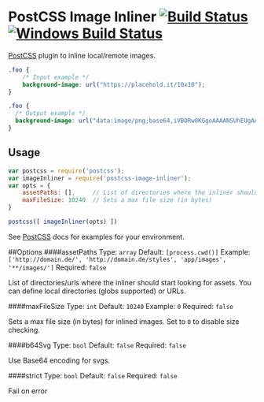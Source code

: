 # PostCSS Image Inliner [![Build Status][ci-img]][ci] [![Windows Build Status][winci-img]][winci]

[PostCSS] plugin to inline local/remote images.

[PostCSS]: https://github.com/postcss/postcss
[ci-img]:  https://travis-ci.org/bezoerb/postcss-image-inliner.svg
[ci]:      https://travis-ci.org/bezoerb/postcss-image-inliner
[winci-img]: https://ci.appveyor.com/api/projects/status/5xaq0ord84y5ho0c?svg=true
[winci]: https://ci.appveyor.com/project/bezoerb/postcss-image-inliner

```css
.foo {
    /* Input example */
    background-image: url("https://placehold.it/10x10");
}
```

```css
.foo {
  /* Output example */
  background-image: url("data:image/png;base64,iVBORw0KGgoAAAANSUhEUgAAAAo ... ORK5CYII=");
}
```

## Usage

```js
var postcss = require('postcss');
var imageInliner = require('postcss-image-inliner');
var opts = {
    assetPaths: [],     // List of directories where the inliner should look for assets
    maxFileSize: 10240  // Sets a max file size (in bytes)
}

postcss([ imageInliner(opts) ])
```

See [PostCSS] docs for examples for your environment.

##Options
####assetPaths
Type: `array`
Default: `[process.cwd()]`
Example: `['http://domain.de/', 'http://domain.de/styles', 'app/images', '**/images/']`
Required: `false`

List of directories/urls where the inliner should start looking for assets.
You can define local directories (globs supported) or URLs.


####maxFileSize
Type: `int`
Default: `10240`
Example: `0`
Required: `false`

Sets a max file size (in bytes) for inlined images. Set to `0` to disable size checking.

####b64Svg
Type: `bool`
Default: `false`
Required: `false`

Use Base64 encoding for svgs.

####strict
Type: `bool`
Default: `false`
Required: `false`

Fail on error

